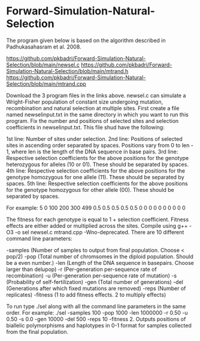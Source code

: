 # Forward-Simulation-Natural-Selection

The program given below is based on the algorithm described in Padhukasahasram et al. 2008.


https://github.com/pkbadri/Forward-Simulation-Natural-Selection/blob/main/newsel.c
https://github.com/pkbadri/Forward-Simulation-Natural-Selection/blob/main/mtrand.h
https://github.com/pkbadri/Forward-Simulation-Natural-Selection/blob/main/mtrand.cpp



Download the 3 program files in the links above. newsel.c can simulate a Wright-Fisher population of constant size undergoing mutation, recombination and natural selection at multiple sites. First create a file named newselinput.txt in the same directory in which you want to run this program. Fix the number and positions of selected sites and selection coefficients in newselinput.txt. This file shud have the following:


1st line: Number of sites under selection.
2nd line: Positions of selected sites in ascending order separated by spaces. Positions vary from 0 to len - 1, where len is the length of the DNA sequence in base pairs.
3rd line: Respective selection coefficients for the above positions for the genotype heterozygous for alleles (10 or 01). These should be separated by spaces.
4th line: Respective selection coefficients for the above positions for the genotype homozygous for one allele (11). These should be separated by spaces.
5th line: Respective selection coefficients for the above positions for the genotype homozygous for other allele (00). These should be separated by spaces.

For example:
5
0 100 200 300 499
0.5 0.5 0.5 0.5 0.5
0 0 0 0 0
0 0 0 0 0

The fitness for each genotype is equal to 1 + selection coefficient. Fitness effects are either added or multiplied across the sites. Compile using g++ -O3 -o sel newsel.c mtrand.cpp -Wno-deprecated. There are 10 different command line parameters:

-samples (Number of samples to output from final population. Choose < pop/2)
-pop (Total number of chromsomes in the diploid population. Should be a even number.)
-len (Length of the DNA sequence in basepairs. Choose larger than del*u*pop)
-r (Per-generation per-sequence rate of recombination)
-u (Per-generation per-sequence rate of mutation)
-s (Probability of self-fertilization)
-gen (Total number of generations)
-del (Generations after which fixed mutations are removed)
-reps (Number of replicates)
-fitness (1 to add fitness effects. 2 to multiply effects)

To run type ./sel along with all the command line parameters in the same order. For example: ./sel -samples 100 -pop 1000 -len 1000000 -r 0.50 -u 0.50 -s 0.0 -gen 10000 -del 500 -reps 10 -fitness 2. Outputs positions of biallelic polymorphisms and haplotypes in 0-1 format for samples collected from the final population.
